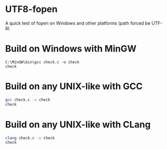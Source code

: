 # UTF8-fopen
A quick test of fopen on Windows and other platforms (path forced be UTF-8)

# Build on Windows with MinGW

```batch
C:\MinGW\bin\gcc check.c -o check
check
```
# Build on any UNIX-like with GCC

```bash
gcc check.c -o check
check
```

# Build on any UNIX-like with CLang

```bash
clang check.c -o check
check
```

